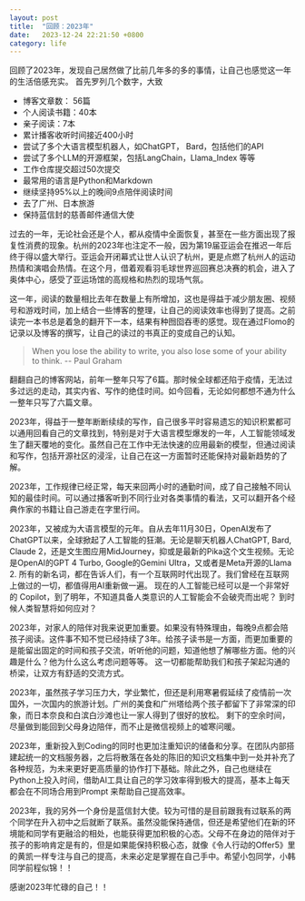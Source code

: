 ```yaml
---
layout: post
title:  "回顾：2023年"
date:   2023-12-24 22:21:50 +0800
category: life
---
```


回顾了2023年，发现自己居然做了比前几年多的多的事情，让自己也感觉这一年的生活倍感充实。  首先罗列几个数字，大致

- 博客文章数： 56篇
- 个人阅读书籍：40本
- 亲子阅读：7本
- 累计播客收听时间接近400小时
- 尝试了多个大语言模型机器人，如ChatGPT， Bard，包括他们的API
- 尝试了多个LLM的开源框架，包括LangChain，Llama_Index 等等
- 工作仓库提交超过50次提交
- 最常用的语言是Python和Markdown
- 继续坚持95%以上的晚间9点陪伴阅读时间
- 去了广州、日本旅游
- 保持蓝信封的慈善邮件通信大使

过去的一年，无论社会还是个人，都从疫情中全面恢复，甚至在一些方面出现了报复性消费的现象。杭州的2023年也注定不一般，因为第19届亚运会在推迟一年后终于得以盛大举行。亚运会开闭幕式让世人认识了杭州，更是点燃了杭州人的运动热情和演唱会热情。在这个月，借着观看羽毛球世界巡回赛总决赛的机会，进入了奥体中心，感受了亚运场馆的高规格和热烈的现场气氛。

这一年，阅读的数量相比去年在数量上有所增加，这也是得益于减少朋友圈、视频号和游戏时间，加上结合一些博客的整理，让自己的阅读效率也得到了提高。之前读完一本书总是着急的翻开下一本，结果有种囫囵吞枣的感觉。现在通过Flomo的记录以及博客的撰写，让自己的读过的书真正的变成自己的认知。

> When you lose the ability to write, you also lose some of your ability to think.  -- Paul Graham

翻翻自己的博客网站，前年一整年只写了6篇。那时候全球都还陷于疫情，无法过多过远的走动，其实内省、写作的绝佳时间。如今回看，无论如何都想不通为什么一整年只写了六篇文章。

2023年，得益于一整年断断续续的写作，自己很多平时容易遗忘的知识积累都可以通用回看自己的文章找到，特别是对于大语言模型爆发的一年，人工智能领域发生了翻天覆地的变化。虽然自己在工作中无法快速的应用最新的模型，但通过阅读和写作，包括开源社区的浸淫，让自己在这一方面暂时还能保持对最新趋势的了解。

2023年，工作规律已经正常，每天来回两小时的通勤时间，成了自己接触不同认知的最佳时间。可以通过播客听到不同行业对各类事情的看法，又可以翻开各个经典作家的书籍让自己游走在字里行间。

2023年，又被成为大语言模型的元年。自从去年11月30日，OpenAI发布了ChatGPT以来，全球掀起了人工智能的狂潮。无论是聊天机器人ChatGPT, Bard, Claude 2，还是文生图应用MidJourney，抑或是最新的Pika这个文生视频。无论是OpenAI的GPT 4 Turbo, Google的Gemini Ultra，又或者是Meta开源的Llama 2. 所有的新名词，都在告诉人们，有一个互联网时代出现了。我们曾经在互联网上做过的一切，都值得用AI重新做一遍。 现在的人工智能已经可以是一个非常好的 Copilot，到了明年，不知道具备人类意识的人工智能会不会破壳而出呢？ 到时候人类智慧将如何应对？ 

2023年，对家人的陪伴对我来说更加重要。如果没有特殊理由，每晚9点都会陪孩子阅读。这件事不知不觉已经持续了3年。给孩子读书是一方面，而更加重要的是能留出固定的时间和孩子交流，听听他的问题，知道他想了解哪些方面。他的兴趣是什么？他为什么这么考虑问题等等。 这一切都能帮助我们和孩子架起沟通的桥梁，让双方有舒适的交流方式。 

2023年，虽然孩子学习压力大，学业繁忙，但还是利用寒暑假延续了疫情前一次国外，一次国内的旅游计划。广州的美食和广州塔给两个孩子都留下了非常深的印象，而日本奈良和白滨白沙滩也让一家人得到了很好的放松。 剩下的空余时间，尽量做到能回到父母身边陪伴，而不止是微信视频上的嘘寒问暖。 

2023年，重新投入到Coding的同时也更加注重知识的储备和分享。在团队内部搭建起统一的文档服务器，之后将散落在各处的陈旧的知识文档集中到一处并补充了各种规范，为未来更好更高质量的协作打下基础。除此之外，自己也继续在Python上投入时间，借助AI工具让自己的学习效率得到极大的提高，基本上每天都会在不同场合用到Prompt 来帮助自己提高效率。 

2023年，我的另外一个身份是蓝信封大使。较为可惜的是目前跟我有过联系的两个同学在升入初中之后就断了联系。虽然没能保持通信，但还是希望他们在新的环境能和同学有更融洽的相处，也能获得更加积极的心态。父母不在身边的陪伴对于孩子的影响肯定是有的，但是如果能保持积极心态，就像《令人行动的Offer5》里的黄凯一样专注与自己的提高，未来必定是掌握在自己手中。希望小包同学，小韩同学前程似锦！！ 

感谢2023年忙碌的自己！！ 